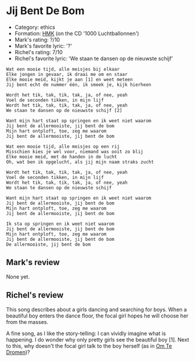 # Jij Bent De Bom

 * Category: ethics
 * Formation: [HMK](Hkm.md) (on the CD '1000 Luchtballonnen')
 * Mark's rating: ?/10
 * Mark's  favorite lyric: '?'
 * Richel's rating: 7/10
 * Richel's  favorite lyric: 'We staan te dansen op de nieuwste schijf'

```
Wat een mooie tijd, alle meisjes bij elkaar
Elke jongen in gevaar, ik draai me om en staar
Elke mooie meid, kijkt je aan [1] en weet meteen
Jij bent echt de nummer één, ik smeek je, kijk hierheen

Wordt het tik, tak, tik, tak, ja, of nee, yeah
Voel de seconden tikken, in mijn lijf
Wordt het tik, tak, tik, tak, ja, of nee, yeah
We staan te dansen op de nieuwste schijf [2]

Want mijn hart staat op springen en ik weet niet waarom
Jij bent de allermooiste, jij bent de bom
Mijn hart ontploft, toe, zeg me waarom
Jij bent de allermooiste, jij bent de bom

Wat een mooie tijd, alle meisjes op een rij
Misschien kies je wel voor, niemand was ooit zo blij
Elke mooie meid, met de handen in de lucht
Oh, wat ben ik opgelucht, als jij mijn naam straks zucht

Wordt het tik, tak, tik, tak, ja, of nee, yeah
Voel de seconden tikken, in mijn lijf
Wordt het tik, tak, tik, tak, ja, of nee, yeah
We staan te dansen op de nieuwste schijf

Want mijn hart staat op springen en ik weet niet waarom
Jij bent de allermooiste, jij bent de bom
Mijn hart ontploft, toe, zeg me waarom
Jij bent de allermooiste, jij bent de bom

Ik sta op springen en ik weet niet waarom
Jij bent de allermooiste, jij bent de bom
Mijn hart ontploft, toe, zeg me waarom
Jij bent de allermooiste, jij bent de bom
De allermooiste, jij bent de bom
```

## Mark's review

None yet.

## Richel's review

This song describes about a girls dancing and searching for boys. When a beautiful boy enters the dance floor, the focal girl hopes he will choose her from the masses.

A fine song, as I like the story-telling: I can vividly imagine what is happening. I do wonder why only pretty girls see the beautiful boy [1]. Next to this, why doesn't the focal girl talk to the boy herself (as in [Om Te Dromen](OmTeDromen.md))?

